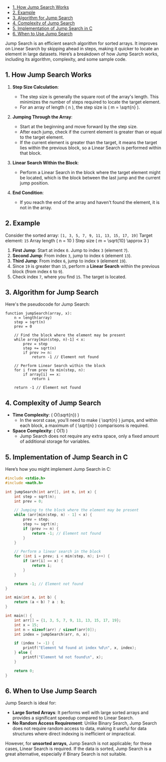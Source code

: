 - [1. How Jump Search Works](#1-how-jump-search-works)
- [2. Example](#2-example)
- [3. Algorithm for Jump Search](#3-algorithm-for-jump-search)
- [4. Complexity of Jump Search](#4-complexity-of-jump-search)
- [5. Implementation of Jump Search in C](#5-implementation-of-jump-search-in-c)
- [6. When to Use Jump Search](#6-when-to-use-jump-search)

Jump Search is an efficient search algorithm for sorted arrays. It improves on Linear Search by skipping ahead in steps, making it quicker to locate an element in large datasets. Here’s a breakdown of how Jump Search works, including its algorithm, complexity, and some sample code.

## 1. How Jump Search Works
1. **Step Size Calculation**:
   - The step size is generally the square root of the array's length. This minimizes the number of steps required to locate the target element.
   - For an array of length \( n \), the step size is \( m = \sqrt{n} \).

2. **Jumping Through the Array**:
   - Start at the beginning and move forward by the step size.
   - After each jump, check if the current element is greater than or equal to the target element.
   - If the current element is greater than the target, it means the target lies within the previous block, so a Linear Search is performed within that block.

3. **Linear Search Within the Block**:
   - Perform a Linear Search in the block where the target element might be located, which is the block between the last jump and the current jump position.

4. **End Condition**:
   - If you reach the end of the array and haven't found the element, it is not in the array.

## 2. Example
Consider the sorted array: `[1, 3, 5, 7, 9, 11, 13, 15, 17, 19]`
Target element: `15`
Array length \( n = 10 \)
Step size \( m = \sqrt{10} \approx 3 \)

1. **First Jump**: Start at index `0`. Jump to index `3` (element `7`).
2. **Second Jump**: From index `3`, jump to index `6` (element `13`).
3. **Third Jump**: From index `6`, jump to index `9` (element `19`).
4. Since `19` is greater than `15`, perform a **Linear Search** within the previous block (from index `6` to `9`).
5. Check index `7`, where you find `15`. The target is located.

## 3. Algorithm for Jump Search
Here's the pseudocode for Jump Search:

```plaintext
function jumpSearch(array, x):
    n = length(array)
    step = sqrt(n)
    prev = 0

    // Find the block where the element may be present
    while array[min(step, n)-1] < x:
        prev = step
        step += sqrt(n)
        if prev >= n:
            return -1 // Element not found

    // Perform Linear Search within the block
    for i from prev to min(step, n):
        if array[i] == x:
            return i

    return -1 // Element not found
```

## 4. Complexity of Jump Search
- **Time Complexity**: \( O(\sqrt{n}) \)
  - In the worst case, you’ll need to make \( \sqrt{n} \) jumps, and within each block, a maximum of \( \sqrt{n} \) comparisons is required.
- **Space Complexity**: \( O(1) \)
  - Jump Search does not require any extra space, only a fixed amount of additional storage for variables.

## 5. Implementation of Jump Search in C
Here’s how you might implement Jump Search in C:

```c
#include <stdio.h>
#include <math.h>

int jumpSearch(int arr[], int n, int x) {
    int step = sqrt(n);
    int prev = 0;

    // Jumping to the block where the element may be present
    while (arr[min(step, n) - 1] < x) {
        prev = step;
        step += sqrt(n);
        if (prev >= n) {
            return -1; // Element not found
        }
    }

    // Perform a linear search in the block
    for (int i = prev; i < min(step, n); i++) {
        if (arr[i] == x) {
            return i;
        }
    }

    return -1; // Element not found
}

int min(int a, int b) {
    return (a < b) ? a : b;
}

int main() {
    int arr[] = {1, 3, 5, 7, 9, 11, 13, 15, 17, 19};
    int x = 15;
    int n = sizeof(arr) / sizeof(arr[0]);
    int index = jumpSearch(arr, n, x);

    if (index != -1) {
        printf("Element %d found at index %d\n", x, index);
    } else {
        printf("Element %d not found\n", x);
    }

    return 0;
}
```

## 6. When to Use Jump Search
Jump Search is ideal for:
- **Large Sorted Arrays**: It performs well with large sorted arrays and provides a significant speedup compared to Linear Search.
- **No Random Access Requirement**: Unlike Binary Search, Jump Search does not require random access to data, making it useful for data structures where direct indexing is inefficient or impractical.

However, for **unsorted arrays**, Jump Search is not applicable; for these cases, Linear Search is required. If the data is sorted, Jump Search is a great alternative, especially if Binary Search is not suitable.
